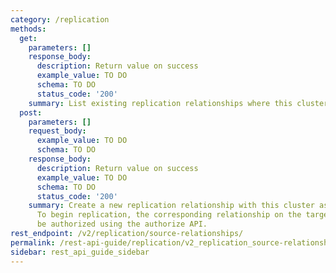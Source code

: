 ```yaml
---
category: /replication
methods:
  get:
    parameters: []
    response_body:
      description: Return value on success
      example_value: TO DO
      schema: TO DO
      status_code: '200'
    summary: List existing replication relationships where this cluster is the source.
  post:
    parameters: []
    request_body:
      example_value: TO DO
      schema: TO DO
    response_body:
      description: Return value on success
      example_value: TO DO
      schema: TO DO
      status_code: '200'
    summary: Create a new replication relationship with this cluster as the source.
      To begin replication, the corresponding relationship on the target cluster must
      be authorized using the authorize API.
rest_endpoint: /v2/replication/source-relationships/
permalink: /rest-api-guide/replication/v2_replication_source-relationships.html
sidebar: rest_api_guide_sidebar
---
```

